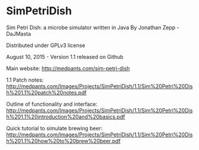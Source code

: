 # SimPetriDish
Sim Petri Dish: a microbe simulator written in Java
By Jonathan Zepp - DaJMasta

Distributed under GPLv3 license

August 10, 2015 - Version 1.1 released on Github





Main website: http://medpants.com/sim-petri-dish

1.1 Patch notes: http://medpants.com/Images/Projects/SimPetriDish/1.1/Sim%20Petri%20Dish%201.1%20patch%20notes.pdf

Outline of functionality and interface: http://medpants.com/Images/Projects/SimPetriDish/1.1/Sim%20Petri%20Dish%201.1%20introduction%20and%20basics.pdf

Quick tutorial to simulate brewing beer: http://medpants.com/Images/Projects/SimPetriDish/1.1/Sim%20Petri%20Dish%201.1%20how%20to%20brew%20beer.pdf
